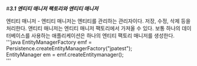 #***3.1 엔티티 매니저 팩토리와 엔티티 매니저***

엔티티 매니저 - 엔티티 매니저는 엔티티를 관리하는 관리자이다. 저장, 수정, 삭제 등을 처리한다.
            앤티티 매니저는 엔티티 매니저 팩토리에서 가져올 수 있다. 보통 하나의 데이터베이스를 사용하는 애플리케이션은 하나의 엔티티 팩토리 매니저를 생성한다.  
            '''java
            EntityManagerFactory emf = Persistence.createEntityManagerFactory("jpatest");  
            EntityManager em = emf.createEntitymanager();  
            '''